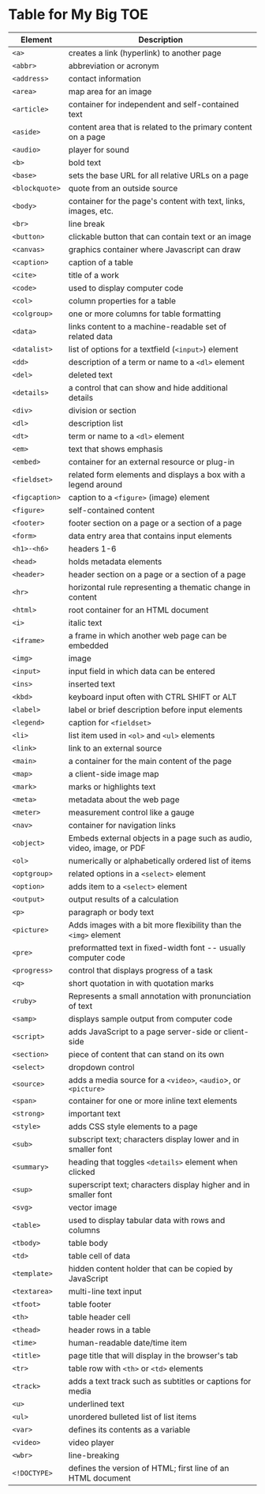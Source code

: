 # Table for My Big TOE

Element           | Description
----------------- |------------
`<a>` | creates a link (hyperlink) to another page
`<abbr>` | abbreviation or acronym
`<address>` | contact information
`<area>`| map area for an image
`<article>`| container for independent and self-contained text
`<aside>`| content area that is related to the primary content on a page
`<audio>`| player for sound
`<b>`| bold text
`<base>`| sets the base URL for all relative URLs on a page
`<blockquote>`| quote from an outside source 
`<body>`| container for the page's content with text, links, images, etc.
`<br>`| line break
`<button>`| clickable button that can contain text or an image
`<canvas>`| graphics container where Javascript can draw
`<caption>`| caption of a table
`<cite>`| title of a work
`<code>`| used to display computer code
`<col>`| column properties for a table
`<colgroup>`| one or more columns for table formatting
`<data>`| links content to a machine-readable set of related data
`<datalist>`| list of options for a textfield (`<input>`) element
`<dd>`| description of a term or name to a `<dl>` element
`<del>`| deleted text
`<details>`| a control that can show and hide additional details
`<div>`| division or section
`<dl>`| description list
`<dt>`| term or name to a `<dl>` element
`<em>`| text that shows emphasis
`<embed>`| container for an external resource or plug-in
`<fieldset>`|related form elements and displays a box with a legend around
`<figcaption>`|caption to a `<figure>` (image) element
`<figure>`| self-contained content
`<footer>`|footer section on a page or a section of a page
`<form>`|data entry area that contains input elements
`<h1>-<h6>`| headers 1-6
`<head>`|holds metadata elements
`<header>`|header section on a page or a section of a page
`<hr>`| horizontal rule representing a thematic change in content
`<html>`|root container for an HTML document
`<i>`| italic text
`<iframe>` | a frame in which another web page can be embedded
`<img>`| image
`<input>`| input field in which data can be entered
`<ins>`| inserted text
`<kbd>`| keyboard input often with CTRL SHIFT or ALT
`<label>`| label or brief description before input elements
`<legend>`| caption for `<fieldset>`
`<li>`| list item used in `<ol>` and `<ul>` elements
`<link>`| link to an external source
`<main>`| a container for the main content of the page
`<map>`| a client-side image map
`<mark>`| marks or highlights text
`<meta>`| metadata about the web page
`<meter>`| measurement control like a gauge
`<nav>`| container for navigation links
`<object>`| Embeds external objects in a page such as audio, video, image, or PDF
`<ol>`| numerically or alphabetically ordered list of items
`<optgroup>`| related options in a `<select>` element
`<option>`| adds item to a `<select>` element
`<output>`| output results of a calculation
`<p>`| paragraph or body text
`<picture>`| Adds images with a bit more flexibility than the `<img>` element
`<pre>`| preformatted text in fixed-width font -- usually computer code
`<progress>`| control that displays progress of a task
`<q>`| short quotation in with quotation marks
`<ruby>`| Represents a small annotation with pronunciation of text
`<samp>`| displays sample output from computer code
`<script>`| adds JavaScript to a page server-side or client-side
`<section>`| piece of content that can stand on its own
`<select>`| dropdown control
`<source>`| adds a media source for a `<video>`,  `<audio`>, or `<picture>`
`<span>`| container for one or more inline text elements
`<strong>`| important text
`<style>`| adds CSS style elements to a page
`<sub>`| subscript text; characters display lower and in smaller font
`<summary>`| heading that toggles `<details>` element when clicked
`<sup>`| superscript text; characters display higher and in smaller font
`<svg>`| vector image
`<table>`| used to display tabular data with rows and columns
`<tbody>`| table body
`<td>`| table cell of data
`<template>`| hidden content holder that can be copied by JavaScript
`<textarea>`| multi-line text input
`<tfoot>`| table footer
`<th>`| table header cell
`<thead>`| header rows in a table
`<time>`| human-readable date/time item
`<title>`| page title that will display in the browser's tab
`<tr>`| table row with `<th>` or `<td>` elements
`<track>`| adds a text track such as subtitles or captions for media
`<u>`| underlined text
`<ul>` | unordered bulleted list of list items
`<var>` | defines its contents as a variable
`<video>` | video player
`<wbr>` | line-breaking 
`<!DOCTYPE>` | defines the version of HTML; first line of an HTML document
